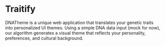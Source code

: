 # Traitify
DNATheme is a unique web application that translates your genetic traits into personalized UI themes. Using a simple DNA data input (mock for now), our algorithm generates a visual theme that reflects your personality, preferences, and cultural background.
